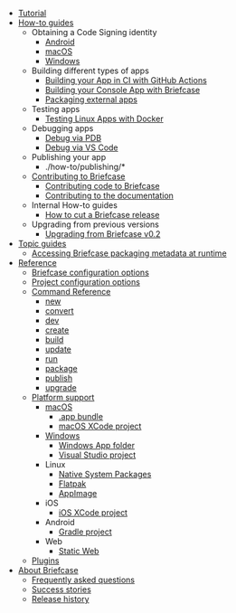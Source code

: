<!-- rumdl-disable-line MD041 -->

<!-- rumdl-disable MD007 -->

- [Tutorial](tutorial/index.md)
- [How-to guides](how-to/index.md)
    - Obtaining a Code Signing identity
        - [Android](how-to/code-signing/android.md)
        - [macOS](how-to/code-signing/macOS.md)
        - [Windows](how-to/code-signing/windows.md)
    - Building different types of apps
        - [Building your App in CI with GitHub Actions](how-to/building/ci.md)
        - [Building your Console App with Briefcase](how-to/building/cli-apps.md)
        - [Packaging external apps](how-to/building/external-apps.md)
    - Testing apps
        - [Testing Linux Apps with Docker](how-to/testing/x11passthrough.md)
    - Debugging apps
        - [Debug via PDB](how-to/debugging/pdb.md)
        - [Debug via VS Code](how-to/debugging/vscode.md)
    - Publishing your app
        - ./how-to/publishing/*
    - [Contributing to Briefcase](how-to/contribute/index.md)
        - [Contributing code to Briefcase](how-to/contribute/code.md)
        - [Contributing to the documentation](how-to/contribute/docs.md)
    - Internal How-to guides
        - [How to cut a Briefcase release](how-to/internal/release.md)
    - Upgrading from previous versions
        - [Upgrading from Briefcase v0.2](how-to/upgrading/upgrade-from-v0.2.md)
- [Topic guides](topics/index.md)
    - [Accessing Briefcase packaging metadata at runtime](topics/access-packaging-metadata.md)
- [Reference](reference/index.md)
    - [Briefcase configuration options](reference/environment.md)
    - [Project configuration options](reference/configuration.md)
    - [Command Reference](reference/commands/index.md)
        - [new](reference/commands/new.md)
        - [convert](reference/commands/convert.md)
        - [dev](reference/commands/dev.md)
        - [create](reference/commands/create.md)
        - [build](reference/commands/build.md)
        - [update](reference/commands/update.md)
        - [run](reference/commands/run.md)
        - [package](reference/commands/package.md)
        - [publish](reference/commands/publish.md)
        - [upgrade](reference/commands/upgrade.md)
    - [Platform support](reference/platforms/index.md)
        - [macOS](reference/platforms/macOS/index.md)
            - [.app bundle](reference/platforms/macOS/app.md)
            - [macOS XCode project](reference/platforms/macOS/xcode.md)
        - [Windows](reference/platforms/windows/index.md)
            - [Windows App folder](reference/platforms/windows/app.md)
            - [Visual Studio project](reference/platforms/windows/visualstudio.md)
        - Linux
            - [Native System Packages](reference/platforms/linux/system.md)
            - [Flatpak](reference/platforms/linux/flatpak.md)
            - [AppImage](reference/platforms/linux/appimage.md)
        - iOS
            - [iOS XCode project](reference/platforms/iOS/xcode.md)
        - Android
            - [Gradle project](reference/platforms/android/gradle.md)
        - Web
            - [Static Web](reference/platforms/web/static.md)
    - [Plugins](reference/plugins.md)
- [About Briefcase](about/index.md)
    - [Frequently asked questions](about/faq.md)
    - [Success stories](about/success.md)
    - [Release history](about/releases.md)
